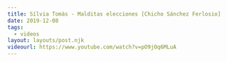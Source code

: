 ```yaml
---
title: Sílvia Tomàs - Malditas elecciones [Chicho Sánchez Ferlosio]
date: 2019-12-08
tags:
  - videos
layout: layouts/post.njk
videourl: https://www.youtube.com/watch?v=pO9jOq6MLuA
---
```

